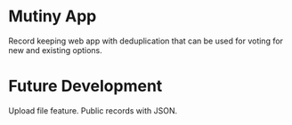 # Mutiny App
Record keeping web app with deduplication that can be used for voting for new and existing options.

# Future Development
Upload file feature. Public records with JSON.